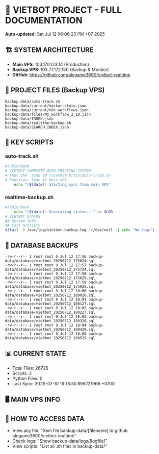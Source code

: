 # 🤖 VIETBOT PROJECT - FULL DOCUMENTATION
**Auto-updated**: Sat Jul 12 06:06:23 PM +07 2025

## 🏗️ SYSTEM ARCHITECTURE
- **Main VPS**: 103.170.123.14 (Production)
- **Backup VPS**: 103.77.172.150 (Backup & Monitor)
- **GitHub**: https://github.com/alogame3690/vietbot-realtime

## 📁 PROJECT FILES (Backup VPS)
```
backup-data/auto-track.sh
backup-data/current/docker-state.json
backup-data/current/n8n_workflows.json
backup-data/files/My_workflow_2_10.json
backup-data/INDEX.json
backup-data/realtime-backup.sh
backup-data/SEARCH_INDEX.json
```

## 🔧 KEY SCRIPTS
### auto-track.sh
```bash
#!/bin/bash
# VIETBOT COMPLETE AUTO TRACKING SYSTEM
# Thay thế toàn bộ /vietbot-brain/auto-track.sh
# Function: Sync từ Main VPS
    echo "[$(date)] Starting sync from main VPS"
```
### realtime-backup.sh
```bash
#!/bin/bash
    echo "[$(date)] Generating status..." >> $LOG
# VIETBOT STATUS
## System Info
## Last Activity
$(tail -5 /var/log/vietbot-backup.log 2>/dev/null || echo "No logs")
```

## 💾 DATABASE BACKUPS
```
-rw-r--r-- 1 root root 0 Jul 12 17:56 backup-data/database/vietbot_20250712_175624.sql
-rw-r--r-- 1 root root 0 Jul 12 17:57 backup-data/database/vietbot_20250712_175724.sql
-rw-r--r-- 1 root root 0 Jul 12 17:58 backup-data/database/vietbot_20250712_175825.sql
-rw-r--r-- 1 root root 0 Jul 12 17:59 backup-data/database/vietbot_20250712_175925.sql
-rw-r--r-- 1 root root 0 Jul 12 18:00 backup-data/database/vietbot_20250712_180026.sql
-rw-r--r-- 1 root root 0 Jul 12 18:01 backup-data/database/vietbot_20250712_180127.sql
-rw-r--r-- 1 root root 0 Jul 12 18:02 backup-data/database/vietbot_20250712_180227.sql
-rw-r--r-- 1 root root 0 Jul 12 18:03 backup-data/database/vietbot_20250712_180328.sql
-rw-r--r-- 1 root root 0 Jul 12 18:04 backup-data/database/vietbot_20250712_180429.sql
-rw-r--r-- 1 root root 0 Jul 12 18:05 backup-data/database/vietbot_20250712_180529.sql
```

## 📊 CURRENT STATE
- Total Files: 26729
- Scripts: 2
- Python Files: 0
- Last Sync: 2025-07-10 16:18:50.896721968 +0700

## 🖥️ MAIN VPS INFO


## 🚨 HOW TO ACCESS DATA
- View any file: "Xem file backup-data/[filename] từ github alogame3690/vietbot-realtime"
- Check logs: "Show backup-data/logs/[logfile]"
- View scripts: "List all .sh files in backup-data/"
